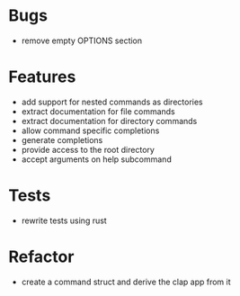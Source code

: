 # Bugs

- remove empty OPTIONS section

# Features

- add support for nested commands as directories
- extract documentation for file commands
- extract documentation for directory commands
- allow command specific completions
- generate completions
- provide access to the root directory
- accept arguments on help subcommand

# Tests

- rewrite tests using rust

# Refactor

- create a command struct and derive the clap app from it
